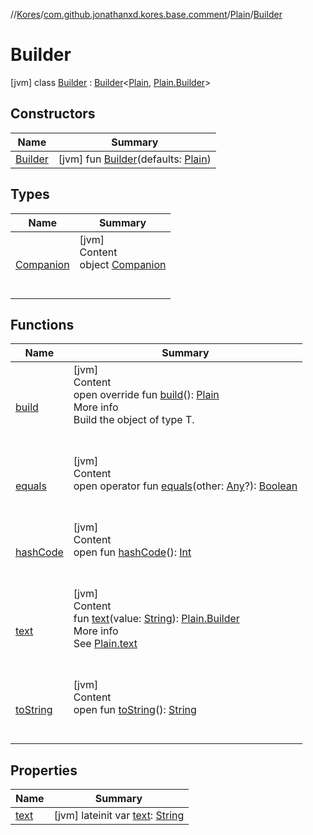 //[Kores](../../../index.md)/[com.github.jonathanxd.kores.base.comment](../../index.md)/[Plain](../index.md)/[Builder](index.md)



# Builder  
 [jvm] class [Builder](index.md) : [Builder](../../../com.github.jonathanxd.kores.builder/-builder/index.md)<[Plain](../index.md), [Plain.Builder](index.md)>    


## Constructors  
  
|  Name|  Summary| 
|---|---|
| <a name="com.github.jonathanxd.kores.base.comment/Plain.Builder/Builder/#com.github.jonathanxd.kores.base.comment.Plain/PointingToDeclaration/"></a>[Builder](-builder.md)| <a name="com.github.jonathanxd.kores.base.comment/Plain.Builder/Builder/#com.github.jonathanxd.kores.base.comment.Plain/PointingToDeclaration/"></a> [jvm] fun [Builder](-builder.md)(defaults: [Plain](../index.md))   <br>


## Types  
  
|  Name|  Summary| 
|---|---|
| <a name="com.github.jonathanxd.kores.base.comment/Plain.Builder.Companion///PointingToDeclaration/"></a>[Companion](-companion/index.md)| <a name="com.github.jonathanxd.kores.base.comment/Plain.Builder.Companion///PointingToDeclaration/"></a>[jvm]  <br>Content  <br>object [Companion](-companion/index.md)  <br><br><br>


## Functions  
  
|  Name|  Summary| 
|---|---|
| <a name="com.github.jonathanxd.kores.base.comment/Plain.Builder/build/#/PointingToDeclaration/"></a>[build](build.md)| <a name="com.github.jonathanxd.kores.base.comment/Plain.Builder/build/#/PointingToDeclaration/"></a>[jvm]  <br>Content  <br>open override fun [build](build.md)(): [Plain](../index.md)  <br>More info  <br>Build the object of type T.  <br><br><br>
| <a name="kotlin/Any/equals/#kotlin.Any?/PointingToDeclaration/"></a>[equals](../../../com.github.jonathanxd.kores.util/-simple-resolver/index.md#%5Bkotlin%2FAny%2Fequals%2F%23kotlin.Any%3F%2FPointingToDeclaration%2F%5D%2FFunctions%2F-1211764316)| <a name="kotlin/Any/equals/#kotlin.Any?/PointingToDeclaration/"></a>[jvm]  <br>Content  <br>open operator fun [equals](../../../com.github.jonathanxd.kores.util/-simple-resolver/index.md#%5Bkotlin%2FAny%2Fequals%2F%23kotlin.Any%3F%2FPointingToDeclaration%2F%5D%2FFunctions%2F-1211764316)(other: [Any](https://kotlinlang.org/api/latest/jvm/stdlib/kotlin/-any/index.html)?): [Boolean](https://kotlinlang.org/api/latest/jvm/stdlib/kotlin/-boolean/index.html)  <br><br><br>
| <a name="kotlin/Any/hashCode/#/PointingToDeclaration/"></a>[hashCode](../../../com.github.jonathanxd.kores.util/-simple-resolver/index.md#%5Bkotlin%2FAny%2FhashCode%2F%23%2FPointingToDeclaration%2F%5D%2FFunctions%2F-1211764316)| <a name="kotlin/Any/hashCode/#/PointingToDeclaration/"></a>[jvm]  <br>Content  <br>open fun [hashCode](../../../com.github.jonathanxd.kores.util/-simple-resolver/index.md#%5Bkotlin%2FAny%2FhashCode%2F%23%2FPointingToDeclaration%2F%5D%2FFunctions%2F-1211764316)(): [Int](https://kotlinlang.org/api/latest/jvm/stdlib/kotlin/-int/index.html)  <br><br><br>
| <a name="com.github.jonathanxd.kores.base.comment/Plain.Builder/text/#kotlin.String/PointingToDeclaration/"></a>[text](text.md)| <a name="com.github.jonathanxd.kores.base.comment/Plain.Builder/text/#kotlin.String/PointingToDeclaration/"></a>[jvm]  <br>Content  <br>fun [text](text.md)(value: [String](https://kotlinlang.org/api/latest/jvm/stdlib/kotlin/-string/index.html)): [Plain.Builder](index.md)  <br>More info  <br>See [Plain.text](../text.md)  <br><br><br>
| <a name="kotlin/Any/toString/#/PointingToDeclaration/"></a>[toString](../../../com.github.jonathanxd.kores.util/-simple-resolver/index.md#%5Bkotlin%2FAny%2FtoString%2F%23%2FPointingToDeclaration%2F%5D%2FFunctions%2F-1211764316)| <a name="kotlin/Any/toString/#/PointingToDeclaration/"></a>[jvm]  <br>Content  <br>open fun [toString](../../../com.github.jonathanxd.kores.util/-simple-resolver/index.md#%5Bkotlin%2FAny%2FtoString%2F%23%2FPointingToDeclaration%2F%5D%2FFunctions%2F-1211764316)(): [String](https://kotlinlang.org/api/latest/jvm/stdlib/kotlin/-string/index.html)  <br><br><br>


## Properties  
  
|  Name|  Summary| 
|---|---|
| <a name="com.github.jonathanxd.kores.base.comment/Plain.Builder/text/#/PointingToDeclaration/"></a>[text](text.md)| <a name="com.github.jonathanxd.kores.base.comment/Plain.Builder/text/#/PointingToDeclaration/"></a> [jvm] lateinit var [text](text.md): [String](https://kotlinlang.org/api/latest/jvm/stdlib/kotlin/-string/index.html)   <br>

